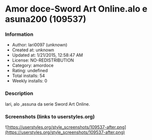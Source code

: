 # Amor doce-Sword Art Online.alo e asuna200 (109537)

### Information
- Author: lari0097 (unknown)
- Created at: unknown
- Updated at: 1/21/2015, 12:58:47 AM
- License: NO-REDISTRIBUTION
- Category: amordoce
- Rating: undefined
- Total installs: 54
- Weekly installs: 0


### Description
lari, alo ,assuna da serie Sword Art Online.


### Screenshots (links to userstyles.org)
![https://userstyles.org/style_screenshots/109537-after.png](https://userstyles.org/style_screenshots/109537-after.png)


